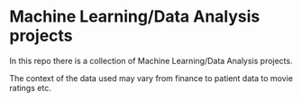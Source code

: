 # Machine Learning/Data Analysis projects

In this repo there is a collection of Machine Learning/Data Analysis projects.

The context of the data used may vary from finance to patient data to movie ratings etc.
